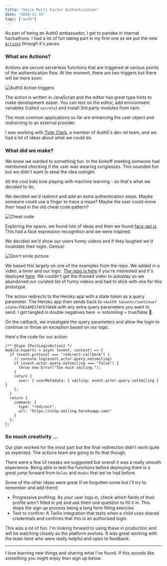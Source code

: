 ```yaml
---
title: "Smile Multi Factor Authentication"
date: "2020-11-15"
tags: ["auth"]
---
```


As part of being an Auth0 ambassador, I get to partake in internal hackathons. I had a lot of fun taking part in my first one as we put the new [`Actions`](https://auth0.com/docs/actions) through it's paces.

### What are Actions?

Actions are secure serverless functions that are triggered at various points of the authentication flow. At the moment, there are two triggers but there will be more soon.

![Auth0 Action triggers](/images/Screenshot_2020-11-15_at_17.56.26_ddokpp.png)

The action is written in JavaScript and the editor has great type hints to make development easier. You can test on the editor, add environment variables (called `secrets`) and install 3rd party modules from npm.

The most common applications so far are enhancing the user object and redirecting to an external provider.

I was working with [Tyler Clark](https://twitter.com/iamtylerwclark), a member of Auth0's dev rel team, and we had a lot of ideas about what we could do.

### What did we make?

We knew we wanted to something fun. In the kickoff meeting someone had mentioned checking if the user was wearing sunglasses. This sounded fun but we didn't want to steal the idea outright.

All the cool kids love playing with machine learning - so that's what we decided to do.

We decided we'd redirect and add an extra authentication steps. Maybe someone could use a finger to trace a maze? Maybe the user could move their head in the old cheat code pattern?

![Cheat code](/images/Screenshot_2020-11-15_at_18.31.02_ld5lrd.png)

Exploring the space, we found lots of ideas and then we found [face-api.js](https://justadudewhohacks.github.io/face-api.js/docs/index.html). This had a face expression recognition and we were inspired.

We decided we'd show our users funny videos and if they laughed we'd invalidate their login. Genius!

![Don't smile picture](/images/Screenshot_2020-11-15_at_18.34.47_ssoeme.png)

We based this largely on one of the examples from the repo. We added in a video, a timer and our logic. [The repo is here](https://github.com/doingandlearning/stop-smiling) if you're interested and it's deployed [here](https://stop-smiling.herokuapp.com/). We couldn't get the iframed video to autoplay so we abandoned our curated list of funny videos and had to stick with one for this prototype.

The action redirects to the Heroku app with a state token as a query parameter. The Heroku app then sends back to `<Auth0 tenant>/continue?state=THESAMESTATETOKEN` with any extra query parameters you want to send. I got tangled in double negatives here -> notsmiling = true/false 🤔.

On the callback, we investigate the query parameters and allow the login to continue or throw an exception based on our logic.

Here's the code for our action:

```
/** @type {PostLoginAction} */
module.exports = async (event, context) => {
  if (event.protocol === "redirect-callback") {
    // console.log(event.actor.query.notsmiling)
    if (event.actor.query.notsmiling === "false") {
      throw new Error("Too much smiling.");
    }
    return {
      user: { userMetadata: { smiling: event.actor.query.notsmiling } }
    };
  }
  return {
    command: {
      type: "redirect",
      url: "https://stop-smiling.herokuapp.com/"
    }
  };
};
```

### So much creativity …

Our plan worked for the most part but the final redirection didn't work quite as expected. The actions team are going to fix that though.

There were a few UI tweaks we suggested but overall it was a really smooth experience. Being able to test the functions before deploying them is a great jump forward from `Rules` and `Hooks` that we've had before.

Some of the other ideas were great (I've forgotten some but I'll try to remember and add them):

- Progressive profiling: As your user logs in, check which fields of their profile aren't filled in yet and ask them one question to fill it in. This stops the sign up process being a long form filling exercise.
- Text to confirm: A Twilio integration that texts when a child uses shared credentials and confirms that this is an authorised login.

This was a lot of fun. I'm looking forward to using these in production and will be watching closely as the platform evolves. It was great working with the team here who were really helpful and open to feedback.

* * *

I love learning new things and sharing what I've found. If this sounds like something you might enjoy then sign up below.
